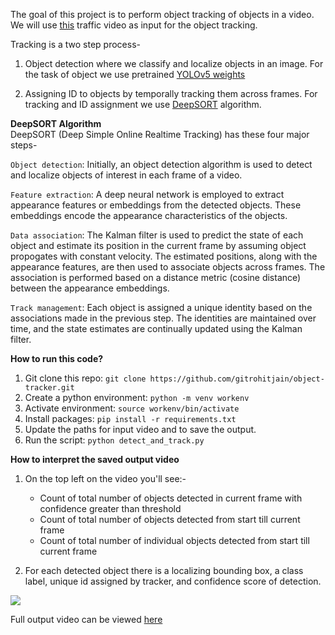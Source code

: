 The goal of this project is to perform object tracking of objects in a video. 
We will use [this](https://drive.google.com/file/d/1YDa0_kFIOYrC9408sP_mL2ammKHvMQVu/view?usp=sharing) traffic video as input for the object tracking.

Tracking is a two step process-
1. Object detection where we classify and localize objects in an image.  For the task of object we use pretrained [YOLOv5 weights](https://github.com/ultralytics/yolov5/releases/download/v7.0/yolov5s.pt)

2. Assigning ID to objects by temporally tracking them across frames. For tracking and ID assignment we use [DeepSORT](https://pypi.org/project/deep-sort-realtime/) algorithm.

**__DeepSORT Algorithm__** <br>
DeepSORT (Deep Simple Online Realtime Tracking) has these four major steps-

`Object detection`: Initially, an object detection algorithm is used to detect and localize objects of interest in each frame of a video.

`Feature extraction`: A deep neural network is employed to extract appearance features or embeddings from the detected objects. These embeddings encode the appearance characteristics of the objects.

`Data association`: The Kalman filter is used to predict the state of each object and estimate its position in the current frame by assuming object propogates with constant velocity. The estimated positions, along with the appearance features, are then used to associate objects across frames. The association is performed based on a distance metric (cosine distance) between the appearance embeddings.

`Track management`: Each object is assigned a unique identity based on the associations made in the previous step. The identities are maintained over time, and the state estimates are continually updated using the Kalman filter.


**__How to run this code?__**
1. Git clone this repo: `git clone https://github.com/gitrohitjain/object-tracker.git`
2. Create a python environment: `python -m venv workenv`
3. Activate environment: `source workenv/bin/activate`
4. Install packages: `pip install -r requirements.txt`
5. Update the paths for input video and to save the output.
6. Run the script: `python detect_and_track.py`


**__How to interpret the saved output video__**
1. On the top left on the video you'll see:-
    * Count of total number of objects detected in current frame with confidence greater than threshold
    * Count of total number of objects detected from start till current frame
    * Count of total number of individual objects detected from start till current frame

2. For each detected object there is a localizing bounding box, a class label, unique id assigned by tracker, and confidence score of detection.

![](https://github.com/gitrohitjain/object-tracker/blob/master/out.gif)

Full output video can be viewed [here](https://drive.google.com/file/d/1xIQ8TjHUZMdl8hBhwhiJyp4EL0zEX9ub/view?usp=sharing)




